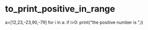 # to_print_positive_in_range
a=[12,23,-23,90,-79]
for i in a:
    if i>0:
        print("the positive number is ",i)
